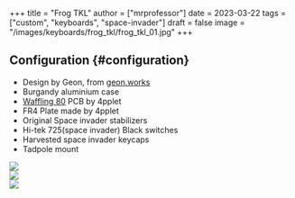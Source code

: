 +++
title = "Frog TKL"
author = ["mrprofessor"]
date = 2023-03-22
tags = ["custom", "keyboards", "space-invader"]
draft = false
image = "/images/keyboards/frog_tkl/frog_tkl_01.jpg"
+++

## Configuration {#configuration}

-   Design by Geon, from [geon.works](https://geon.works)
-   Burgandy aluminium case
-   [Waffling 80](https://github.com/4pplet/waffling80) PCB by 4pplet
-   FR4 Plate made by 4pplet
-   Original Space invader stabilizers
-   Hi-tek 725(space invader) Black switches
-   Harvested space invader keycaps
-   Tadpole mount

<div class="post-image">
  <img src="/images/keyboards/frog_tkl/frog_tkl_02.jpg" loading="lazy"/>
  <span class="img-description"> </span>
</div>

<div class="post-image">
  <img src="/images/keyboards/frog_tkl/frog_tkl_03.jpg" loading="lazy"/>
  <span class="img-description"> </span>
</div>

<div class="post-image">
  <img src="/images/keyboards/frog_tkl/frog_tkl_04.jpg" loading="lazy"/>
  <span class="img-description"> </span>
</div>